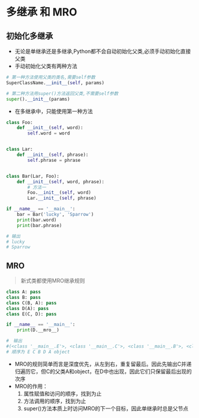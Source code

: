 # 多继承 和 MRO

## 初始化多继承
- 无论是单继承还是多继承,Python都不会自动初始化父类,必须手动初始化直接父类
- 手动初始化父类有两种方法
```python
# 第一种方法使用父类的类名,需要self参数
SuperClassName.__init__(self, params)

# 第二种方法用super()方法返回父类,不需要self参数
super().__init__(params)
```
- 在多继承中，只能使用第一种方法
```python
class Foo:
    def __init__(self, word):
        self.word = word


class Lar:
    def __init__(self, phrase):
        self.phrase = phrase


class Bar(Lar, Foo):
    def __init__(self, word, phrase):
        # 方法一
        Foo.__init__(self, word)
        Lar.__init__(self, phrase)

if __name__ == '__main__':
    bar = Bar('lucky', 'Sparrow')
    print(bar.word)
    print(bar.phrase)

# 输出
# lucky
# Sparrow
```

## MRO
> 新式类都使用MRO继承规则
```python
class A: pass
class B: pass
class C(B, A): pass
class D(A): pass
class E(C, D): pass

if __name__ == '__main__':
    print(D.__mro__)

#　输出
#(<class '__main__.E'>, <class '__main__.C'>, <class '__main__.B'>, <class '__main__.D'>, <class '__main__.A'>, <class 'object'>)
# 顺序为 E C B D A object
```

- MRO的规则简单而言是深度优先，从左到右，重复留最后。因此先输出C并递归遍历它，但C的父类A和object，在D中也出现，因此它们只保留最后出现的次序
- MRO的作用：
    1. 属性赋值和访问的顺序，找到为止
    2. 方法调用的顺序，找到为止
    3. super()方法本质上时访问MRO的下一个目标，因此单继承时总是父节点
